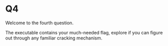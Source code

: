 # Q4

Welcome to the fourth question.

The executable contains your much-needed flag, explore if you can figure out through any familiar cracking mechanism.
